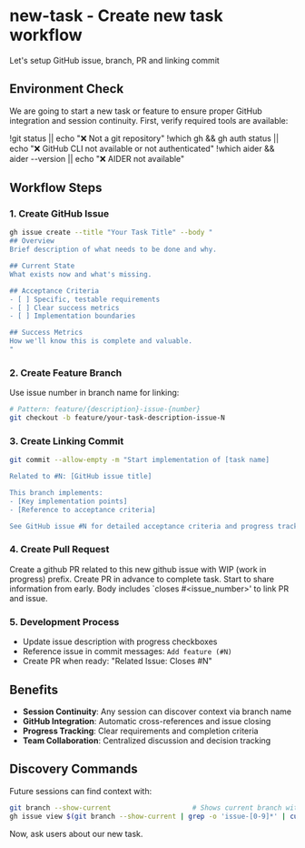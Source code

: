# new-task - Create new task workflow

Let's setup GitHub issue, branch, PR and linking commit

## Environment Check

We are going to start a new task or feature to ensure proper GitHub integration and session continuity.
First, verify required tools are available:

!git status || echo "❌ Not a git repository"
!which gh && gh auth status || echo "❌ GitHub CLI not available or not authenticated"
!which aider && aider --version || echo "❌ AIDER not available"


## Workflow Steps

### 1. Create GitHub Issue
```bash
gh issue create --title "Your Task Title" --body "
## Overview
Brief description of what needs to be done and why.

## Current State  
What exists now and what's missing.

## Acceptance Criteria
- [ ] Specific, testable requirements
- [ ] Clear success metrics
- [ ] Implementation boundaries

## Success Metrics
How we'll know this is complete and valuable.
"
```

### 2. Create Feature Branch
Use issue number in branch name for linking:
```bash
# Pattern: feature/{description}-issue-{number}
git checkout -b feature/your-task-description-issue-N
```

### 3. Create Linking Commit
```bash
git commit --allow-empty -m "Start implementation of [task name]

Related to #N: [GitHub issue title]

This branch implements:
- [Key implementation points]
- [Reference to acceptance criteria]

See GitHub issue #N for detailed acceptance criteria and progress tracking."
```

### 4.  Create Pull Request
Create a github PR related to this new github issue with WIP (work in progress) prefix. Create PR in advance to complete task. Start to share information from early.
Body includes `closes #<issue_number>' to link PR and issue.

### 5. Development Process
- Update issue description with progress checkboxes
- Reference issue in commit messages: `Add feature (#N)`
- Create PR when ready: "Related Issue: Closes #N"

## Benefits
- **Session Continuity**: Any session can discover context via branch name
- **GitHub Integration**: Automatic cross-references and issue closing
- **Progress Tracking**: Clear requirements and completion criteria
- **Team Collaboration**: Centralized discussion and decision tracking

## Discovery Commands
Future sessions can find context with:
```bash
git branch --show-current                    # Shows current branch with issue number
gh issue view $(git branch --show-current | grep -o 'issue-[0-9]*' | cut -d'-' -f2)
```

Now, ask users about our new task.

